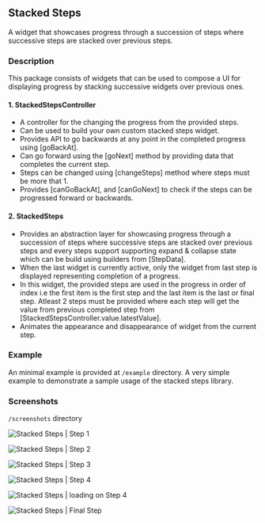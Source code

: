 ## Stacked Steps

A widget that showcases progress through a succession of steps where successive steps are stacked over previous steps.

### Description

This package consists of widgets that can be used to compose a UI for displaying progress by stacking successive widgets over previous ones. 

#### 1. StackedStepsController

- A controller for the changing the progress from the provided steps.
- Can be used to build your own custom stacked steps widget.
- Provides API to go backwards at any point in the completed progress using [goBackAt].
- Can go forward using the [goNext] method by providing data that completes the current step.
- Steps can be changed using [changeSteps] method where steps must be more that 1.
- Provides [canGoBackAt], and [canGoNext] to check if the steps can be progressed forward or backwards.

#### 2. StackedSteps

- Provides an abstraction layer for showcasing progress through a succession of steps where successive steps are stacked over previous steps and every steps support supporting expand & collapse state which can be build using builders from [StepData].
- When the last widget is currently active, only the widget from last step is displayed representing completion of a progress. 
- In this widget, the provided steps are used in the progress in order of index i.e the first item is the first step and the last item is the last or final step. Atleast 2 steps must be provided where each step will get the value from previous completed step from [StackedStepsController.value.latestValue].
- Animates the appearance and disappearance of widget from the current step.

### Example

An minimal example is provided at `/example` directory.
A very simple example to demonstrate a sample usage of the stacked steps library.

### Screenshots

`/screenshots` directory

![Stacked Steps | Step 1](https://raw.githubusercontent.com/predatorx7/stacked_steps/5097a4258e6736226fc6212a7ba3cb3a4fddb7ea/screenshots/step_1.png)

![Stacked Steps | Step 2](https://raw.githubusercontent.com/predatorx7/stacked_steps/5097a4258e6736226fc6212a7ba3cb3a4fddb7ea/screenshots/step_2.png)

![Stacked Steps | Step 3](https://raw.githubusercontent.com/predatorx7/stacked_steps/5097a4258e6736226fc6212a7ba3cb3a4fddb7ea/screenshots/step_3.png)

![Stacked Steps | Step 4](https://raw.githubusercontent.com/predatorx7/stacked_steps/5097a4258e6736226fc6212a7ba3cb3a4fddb7ea/screenshots/step_4_idle.png)

![Stacked Steps | loading on Step 4](https://raw.githubusercontent.com/predatorx7/stacked_steps/5097a4258e6736226fc6212a7ba3cb3a4fddb7ea/screenshots/step_4_loading.png)

![Stacked Steps | Final Step](https://raw.githubusercontent.com/predatorx7/stacked_steps/5097a4258e6736226fc6212a7ba3cb3a4fddb7ea/screenshots/step_5_idle.png)

